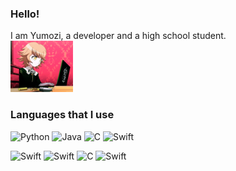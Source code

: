 ### Hello! 
I am Yumozi, a developer and a high school student.\
<img src="https://github.com/aia7k7k/aia7k7k/blob/main/chihiro.gif" width="100px">




### Languages that I use
![Python](https://img.shields.io/badge/-Python-3776AB?style=flat-square&logo=Python&logoColor=fff) ![Java](https://img.shields.io/badge/-Java-fc683f?style=flat-square&logo=Java&logoColor=fff) ![C](https://img.shields.io/badge/-Css-A8B9CC?style=flat-square&logo=C&logoColor=fff) ![Swift](https://img.shields.io/badge/-Swift-FA7343?style=flat-square&logo=Swift&logoColor=fff)

![Swift](https://img.shields.io/badge/-Swift-FA7343?style=flat-square&logo=Swift&logoColor=fff)
![Swift](https://img.shields.io/badge/-Swift-FA7343?style=flat-square&logo=C&logoColor=fff)
![C](https://img.shields.io/badge/-C-86baeb?style=flat-square&logo=Swift&logoColor=fff)
![Swift](https://img.shields.io/badge/-C-FA7343?style=flat-square&logo=Swift&logoColor=fff)


